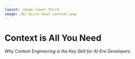 ```yaml
---
layout: image-lower-third
image: /01-disco-bowl-context.png
---
```


# Context is All You Need
*Why Context Engineering is the Key Skill for AI-Era Developers*

<!--

**Speaker Notes:**
Main message: Introduce Context Engineering as the most critical skill shift for AI-era developers

- Development transformation
- Skill shift
- why, actually, does it work?

*Transition: Let me start with a story about explaining programming to my daughter.*

...

I'm here to talk about what I believe is the most important skill shift happening in software development right now. It starts with a conversation I had with my daughter. Context Engineering - not prompt engineering or agent management - represents the fundamental skill you need to master for effective AI collaboration. This presentation will show you why this shift matters, how we got here, and what it means for your daily work as a developer – and why it actually works.

-->
